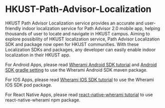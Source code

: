 # HKUST-Path-Advisor-Localization 

HKUST Path Advisor Localization service provides an accurate and user-friendly indoor localization service for Path Advisor 2.0 mobile app, helping thousands of user to locate and navigate in HKUST campus. Aiming to explore possibility of HKUST localization service, Path Advisor Localization SDK and package now open for HKUST communities. With these Localization SDKs and packages, any developer can easily enable indoor localization in their HKUST app. 

For Android Apps, please read [Wherami Android SDK tutorial](https://github.com/MTrec-PathAdvisor/HKUST-Path-Advisor-Localization.github.io/blob/main/Wherami%20Android%20SDK%20Tutorial.md) and [Android SDK gradle setting](https://github.com/MTrec-PathAdvisor/HKUST-Path-Advisor-Localization.github.io/blob/main/Android%20SDK%20gradle%20setting.md) to use the Wherami Android SDK maven package. 

For IOS Apps, please read [Wherami IOS SDK tutorial](https://github.com/MTrec-PathAdvisor/privatePodRepo) to use the Wherami IOS SDK pod package.

For React Native Apps, please read [react-native-wherami tutorial](https://github.com/MTrec-PathAdvisor/react-native-wherami) to use react-native-wherami npm package.

